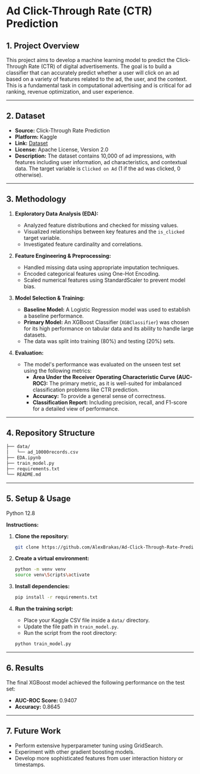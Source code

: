 # Ad Click-Through Rate (CTR) Prediction

## 1. Project Overview

This project aims to develop a machine learning model to predict the Click-Through Rate (CTR) of digital advertisements. The goal is to build a classifier that can accurately predict whether a user will click on an ad based on a variety of features related to the ad, the user, and the context. This is a fundamental task in computational advertising and is critical for ad ranking, revenue optimization, and user experience.

---

## 2. Dataset

* **Source:** Click-Through Rate Prediction
* **Platform:** Kaggle
* **Link:** [Dataset](https://www.kaggle.com/datasets/swekerr/click-through-rate-prediction)
* **License:** Apache License, Version 2.0
* **Description:** The dataset contains 10,000 of ad impressions, with features including user information, ad characteristics, and contextual data. The target variable is `Clicked on Ad` (1 if the ad was clicked, 0 otherwise).

---

## 3. Methodology
1.  **Exploratory Data Analysis (EDA):**
    * Analyzed feature distributions and checked for missing values.
    * Visualized relationships between key features and the `is_clicked` target variable.
    * Investigated feature cardinality and correlations.

2.  **Feature Engineering & Preprocessing:**
    * Handled missing data using appropriate imputation techniques.
    * Encoded categorical features using One-Hot Encoding.
    * Scaled numerical features using StandardScaler to prevent model bias.

3.  **Model Selection & Training:**
    * **Baseline Model:** A Logistic Regression model was used to establish a baseline performance.
    * **Primary Model:** An XGBoost Classifier (`XGBClassifier`) was chosen for its high performance on tabular data and its ability to handle large datasets.
    * The data was split into training (80%) and testing (20%) sets.

4.  **Evaluation:**
    * The model's performance was evaluated on the unseen test set using the following metrics:
        * **Area Under the Receiver Operating Characteristic Curve (AUC-ROC):** The primary metric, as it is well-suited for imbalanced classification problems like CTR prediction.
        * **Accuracy:** To provide a general sense of correctness.
        * **Classification Report:** Including precision, recall, and F1-score for a detailed view of performance.

---

## 4. Repository Structure
```bash
├── data/
│   └── ad_10000records.csv         
├── EDA.ipynb        
├── train_model.py     
├── requirements.txt
└── README.md
```
---

## 5. Setup & Usage
Python 12.8

**Instructions:**

1.  **Clone the repository:**
    ```bash
    git clone https://github.com/AlexBrakas/Ad-Click-Through-Rate-Prediction
    ```

2.  **Create a virtual environment:**
    ```bash
    python -m venv venv
    source venv\Scripts\activate
    ```

3.  **Install dependencies:**
    ```bash
    pip install -r requirements.txt
    ```

4.  **Run the training script:**
    * Place your Kaggle CSV file inside a `data/` directory.
    * Update the file path in `train_model.py`.
    * Run the script from the root directory:
    ```bash
    python train_model.py
    ```

---

## 6. Results

The final XGBoost model achieved the following performance on the test set:
* **AUC-ROC Score:** 0.9407
* **Accuracy:** 0.8645

---

## 7. Future Work

* Perform extensive hyperparameter tuning using GridSearch.
* Experiment with other gradient boosting models.
* Develop more sophisticated features from user interaction history or timestamps.
